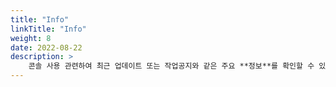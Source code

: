 ```yaml
---
title: "Info"
linkTitle: "Info"
weight: 8
date: 2022-08-22
description: >
    콘솔 사용 관련하여 최근 업데이트 또는 작업공지와 같은 주요 **정보**를 확인할 수 있습니다.
---
```

